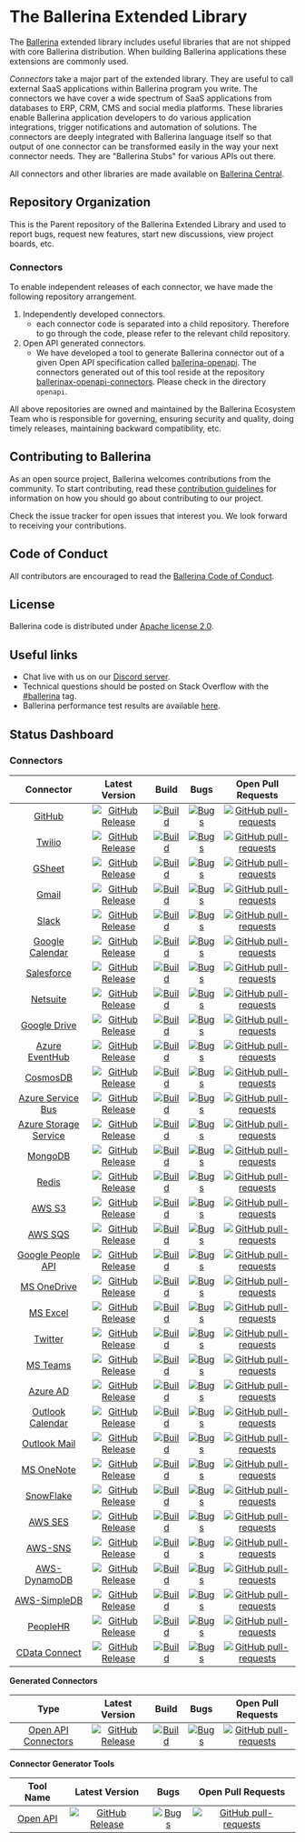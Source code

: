 # The Ballerina Extended Library

The [Ballerina](https://ballerina.io/) extended library includes useful libraries that are not shipped with core Ballerina 
distribution. When building Ballerina applications these extensions are commonly used. 

*Connectors* take a major part of the extended library. They are useful to call external SaaS applications within Ballerina 
program you write. The connectors we have cover a wide spectrum of SaaS applications from databases to ERP, CRM, CMS and social media platforms. These libraries enable Ballerina application developers to do various application integrations, trigger notifications and automation of solutions. The connectors are deeply integrated with Ballerina language itself so that output of one connector can be transformed easily in the way your next connector needs. They are "Ballerina Stubs" for various APIs out there. 

All connectors and other libraries are made available on [Ballerina Central](https://central.ballerina.io/). 

## Repository Organization

This is the Parent repository of the Ballerina Extended Library and used to report bugs, request new features, start new discussions, view project boards, etc. 

### Connectors
To enable independent releases of each connector, we have made the following repository arrangement. 

1. Independently developed connectors.
     - each connector code is separated into a child repository. Therefore to go through the code, please refer to the relevant child repository. 
2. Open API generated connectors. 
     - We have developed a tool to generate Ballerina connector out of a given Open API specification called [ballerina-openapi](https://github.com/ballerina-platform/ballerina-openapi). The connectors generated out of this tool reside at the repository [ballerinax-openapi-connectors](https://github.com/ballerina-platform/ballerinax-openapi-connectors). Please check in the directory `openapi`. 

All above repositories are owned and maintained by the Ballerina Ecosystem Team who is responsible for governing, ensuring security and quality, doing timely releases, maintaining backward compatibility, etc.

## Contributing to Ballerina

As an open source project, Ballerina welcomes contributions from the community. To start contributing, read these [contribution guidelines](https://github.com/ballerina-platform/ballerina-lang/blob/master/CONTRIBUTING.md) for information on how you should go about contributing to our project.

Check the issue tracker for open issues that interest you. We look forward to receiving your contributions.

## Code of Conduct

All contributors are encouraged to read the [Ballerina Code of Conduct](https://ballerina.io/code-of-conduct).

## License

Ballerina code is distributed under [Apache license 2.0](https://github.com/ballerina-platform/ballerina-lang/blob/master/LICENSE).

## Useful links

* Chat live with us on our [Discord server](https://discord.gg/ballerinalang).
* Technical questions should be posted on Stack Overflow with the [#ballerina](https://stackoverflow.com/questions/tagged/ballerina) tag.
* Ballerina performance test results are available [here](performance/benchmarks/summary.md).

## Status Dashboard

### Connectors

|Connector| Latest Version | Build | Bugs | Open Pull Requests |
|:---:|:---:|:---:|:---:|:---:|
[GitHub](https://github.com/ballerina-platform/module-ballerinax-github) | [![GitHub Release](https://img.shields.io/github/release/ballerina-platform/module-ballerinax-github.svg?label=)](https://github.com/ballerina-platform/module-ballerinax-github/releases) | [![Build](https://github.com/ballerina-platform/module-ballerinax-github/actions/workflows/daily-build.yml/badge.svg)](https://github.com/ballerina-platform/module-ballerinax-github/actions/workflows/daily-build.yml) | [![Bugs](https://img.shields.io/github/issues-search/ballerina-platform/ballerina-extended-library?query=is%3Aopen+label%3AType%2FBug+label%3Amodule%2Fgithub&label=&color=yellow&logo=github)](https://github.com/ballerina-platform//ballerina-extended-library/issues?q=is%3Aopen+label%3AType%2FBug+label%3Amodule%2Fgithub) | [![GitHub pull-requests](https://img.shields.io/github/issues-pr/ballerina-platform/module-ballerinax-github.svg?label=)](https://github.com/ballerina-platform/module-ballerinax-github/pulls)
[Twilio](https://github.com/ballerina-platform/module-ballerinax-twilio) | [![GitHub Release](https://img.shields.io/github/release/ballerina-platform/module-ballerinax-twilio.svg?label=)](https://github.com/ballerina-platform/module-ballerinax-twilio/releases) | [![Build](https://github.com/ballerina-platform/module-ballerinax-twilio/actions/workflows/daily-build.yml/badge.svg)](https://github.com/ballerina-platform/module-ballerinax-twilio/actions/workflows/daily-build.yml) | [![Bugs](https://img.shields.io/github/issues-search/ballerina-platform/ballerina-extended-library?query=is%3Aopen+label%3AType%2FBug+label%3Amodule%2Ftwilio&label=&color=yellow&logo=github)](https://github.com/ballerina-platform/ballerina-extended-library/issues?q=is%3Aopen+label%3AType%2FBug+label%3Amodule%2Ftwilio) | [![GitHub pull-requests](https://img.shields.io/github/issues-pr/ballerina-platform/module-ballerinax-twilio.svg?label=)](https://github.com/ballerina-platform/module-ballerinax-twilio/pulls)
[GSheet](https://github.com/ballerina-platform/module-ballerinax-googleapis.sheets) | [![GitHub Release](https://img.shields.io/github/release/ballerina-platform/module-ballerinax-googleapis.sheets.svg?label=)](https://github.com/ballerina-platform/module-ballerinax-googleapis.sheets/releases) | [![Build](https://github.com/ballerina-platform/module-ballerinax-googleapis.sheets/actions/workflows/daily-build.yml/badge.svg)](https://github.com/ballerina-platform/module-ballerinax-googleapis.sheets/actions/workflows/daily-build.yml) | [![Bugs](https://img.shields.io/github/issues-search/ballerina-platform/ballerina-extended-library?query=is%3Aopen+label%3AType%2FBug+label%3Amodule%2Fgsheet&label=&color=yellow&logo=github)](https://github.com/ballerina-platform//ballerina-extended-library/issues?q=is%3Aopen+label%3AType%2FBug+label%3Amodule%2Fgsheet) | [![GitHub pull-requests](https://img.shields.io/github/issues-pr/ballerina-platform/module-ballerinax-googleapis.sheets.svg?label=)](https://github.com/ballerina-platform/module-ballerinax-googleapis.sheets/pulls)
[Gmail](https://github.com/ballerina-platform/module-ballerinax-googleapis.gmail) | [![GitHub Release](https://img.shields.io/github/release/ballerina-platform/module-ballerinax-googleapis.gmail.svg?label=)](https://github.com/ballerina-platform/module-ballerinax-googleapis.gmail/releases) | [![Build](https://github.com/ballerina-platform/module-ballerinax-googleapis.gmail/actions/workflows/daily-build.yml/badge.svg)](https://github.com/ballerina-platform/module-ballerinax-googleapis.gmail/actions/workflows/daily-build.yml) | [![Bugs](https://img.shields.io/github/issues-search/ballerina-platform/ballerina-extended-library?query=is%3Aopen+label%3AType%2FBug+label%3Amodule%2Fgmail&label=&color=yellow&logo=github)](https://github.com/ballerina-platform//ballerina-extended-library/issues?q=is%3Aopen+label%3AType%2FBug+label%3Amodule%2Fgmail) | [![GitHub pull-requests](https://img.shields.io/github/issues-pr/ballerina-platform/module-ballerinax-googleapis.gmail.svg?label=)](https://github.com/ballerina-platform/module-ballerinax-googleapis.gmail/pulls)
[Slack](https://github.com/ballerina-platform/module-ballerinax-slack) | [![GitHub Release](https://img.shields.io/github/release/ballerina-platform/module-ballerinax-slack.svg?label=)](https://github.com/ballerina-platform/module-ballerinax-slack/releases) | [![Build](https://github.com/ballerina-platform/module-ballerinax-slack/actions/workflows/daily-build.yml/badge.svg)](https://github.com/ballerina-platform/module-ballerinax-slack/actions/workflows/daily-build.yml) | [![Bugs](https://img.shields.io/github/issues-search/ballerina-platform/ballerina-extended-library?query=is%3Aopen+label%3AType%2FBug+label%3Amodule%2Fslack&label=&color=yellow&logo=github)](https://github.com/ballerina-platform//ballerina-extended-library/issues?q=is%3Aopen+label%3AType%2FBug+label%3Amodule%2Fslack) | [![GitHub pull-requests](https://img.shields.io/github/issues-pr/ballerina-platform/module-ballerinax-slack.svg?label=)](https://github.com/ballerina-platform/module-ballerinax-slack/pulls)
[Google Calendar](https://github.com/ballerina-platform/module-ballerinax-googleapis.calendar) | [![GitHub Release](https://img.shields.io/github/release/ballerina-platform/module-ballerinax-googleapis.calendar.svg?label=)](https://github.com/ballerina-platform/module-ballerinax-googleapis.calendar/releases) | [![Build](https://github.com/ballerina-platform/module-ballerinax-googleapis.calendar/actions/workflows/daily-build.yml/badge.svg)](https://github.com/ballerina-platform/module-ballerinax-googleapis.calendar/actions/workflows/daily-build.yml) | [![Bugs](https://img.shields.io/github/issues-search/ballerina-platform/ballerina-extended-library?query=is%3Aopen+label%3AType%2FBug+label%3Amodule%2Fgcalendar&label=&color=yellow&logo=github)](https://github.com/ballerina-platform//ballerina-extended-library/issues?q=is%3Aopen+label%3AType%2FBug+label%3Amodule%2Fgcalendar) | [![GitHub pull-requests](https://img.shields.io/github/issues-pr/ballerina-platform/module-ballerinax-googleapis.calendar.svg?label=)](https://github.com/ballerina-platform/module-ballerinax-googleapis.calendar/pulls)
[Salesforce](https://github.com/ballerina-platform/module-ballerinax-sfdc) | [![GitHub Release](https://img.shields.io/github/release/ballerina-platform/module-ballerinax-sfdc.svg?label=)](https://github.com/ballerina-platform/module-ballerinax-sfdc/releases) | [![Build](https://github.com/ballerina-platform/module-ballerinax-sfdc/actions/workflows/daily-build.yml/badge.svg)](https://github.com/ballerina-platform/module-ballerinax-sfdc/actions/workflows/daily-build.yml) | [![Bugs](https://img.shields.io/github/issues-search/ballerina-platform/ballerina-extended-library?query=is%3Aopen+label%3AType%2FBug+label%3Amodule%2Fsalesforce&label=&color=yellow&logo=github)](https://github.com/ballerina-platform//ballerina-extended-library/issues?q=is%3Aopen+label%3AType%2FBug+label%3Amodule%2Fsalesforce) | [![GitHub pull-requests](https://img.shields.io/github/issues-pr/ballerina-platform/module-ballerinax-sfdc.svg?label=)](https://github.com/ballerina-platform/module-ballerinax-sfdc/pulls)
[Netsuite](https://github.com/ballerina-platform/module-ballerinax-netsuite) | [![GitHub Release](https://img.shields.io/github/release/ballerina-platform/module-ballerinax-netsuite.svg?label=)](https://github.com/ballerina-platform/module-ballerinax-netsuite/releases) | [![Build](https://github.com/ballerina-platform/module-ballerinax-netsuite/actions/workflows/daily-build.yml/badge.svg)](https://github.com/ballerina-platform/module-ballerinax-netsuite/actions/workflows/daily-build.yml) | [![Bugs](https://img.shields.io/github/issues-search/ballerina-platform/ballerina-extended-library?query=is%3Aopen+label%3AType%2FBug+label%3Amodule%2Fnetsuite&label=&color=yellow&logo=github)](https://github.com/ballerina-platform//ballerina-extended-library/issues?q=is%3Aopen+label%3AType%2FBug+label%3Amodule%2Fnetsuite) | [![GitHub pull-requests](https://img.shields.io/github/issues-pr/ballerina-platform/module-ballerinax-netsuite.svg?label=)](https://github.com/ballerina-platform/module-ballerinax-netsuite/pulls)
[Google Drive](https://github.com/ballerina-platform/module-ballerinax-googleapis.drive) | [![GitHub Release](https://img.shields.io/github/release/ballerina-platform/module-ballerinax-googleapis.drive.svg?label=)](https://github.com/ballerina-platform/module-ballerinax-googleapis.drive/releases) | [![Build](https://github.com/ballerina-platform/module-ballerinax-googleapis.drive/actions/workflows/daily-build.yml/badge.svg)](https://github.com/ballerina-platform/module-ballerinax-googleapis.drive/actions/workflows/daily-build.yml) | [![Bugs](https://img.shields.io/github/issues-search/ballerina-platform/ballerina-extended-library?query=is%3Aopen+label%3AType%2FBug+label%3Amodule%2Fgdrive&label=&color=yellow&logo=github)](https://github.com/ballerina-platform//ballerina-extended-library/issues?q=is%3Aopen+label%3AType%2FBug+label%3Amodule%2Fgdrive) | [![GitHub pull-requests](https://img.shields.io/github/issues-pr/ballerina-platform/module-ballerinax-googleapis.drive.svg?label=)](https://github.com/ballerina-platform/module-ballerinax-googleapis.drive/pulls)
[Azure EventHub](https://github.com/ballerina-platform/module-ballerinax-azure.eventhub) | [![GitHub Release](https://img.shields.io/github/release/ballerina-platform/module-ballerinax-azure.eventhub.svg?label=)](https://github.com/ballerina-platform/module-ballerinax-azure.eventhub/releases) | [![Build](https://github.com/ballerina-platform/module-ballerinax-azure.eventhub/actions/workflows/daily-build.yml/badge.svg)](https://github.com/ballerina-platform/module-ballerinax-azure.eventhub/actions/workflows/daily-build.yml) | [![Bugs](https://img.shields.io/github/issues-search/ballerina-platform/ballerina-extended-library?query=is%3Aopen+label%3AType%2FBug+label%3Amodule%2Fazure-eventhub&label=&color=yellow&logo=github)](https://github.com/ballerina-platform//ballerina-extended-library/issues?q=is%3Aopen+label%3AType%2FBug+label%3Amodule%2Fazure-eventhub) | [![GitHub pull-requests](https://img.shields.io/github/issues-pr/ballerina-platform/module-ballerinax-azure.eventhub.svg?label=)](https://github.com/ballerina-platform/module-ballerinax-azure.eventhub/pulls)
[CosmosDB](https://github.com/ballerina-platform/module-ballerinax-azure-cosmosdb) | [![GitHub Release](https://img.shields.io/github/release/ballerina-platform/module-ballerinax-azure-cosmosdb.svg?label=)](https://github.com/ballerina-platform/module-ballerinax-azure-cosmosdb/releases) | [![Build](https://github.com/ballerina-platform/module-ballerinax-azure-cosmosdb/actions/workflows/daily-build.yml/badge.svg)](https://github.com/ballerina-platform/module-ballerinax-azure-cosmosdb/actions/workflows/daily-build.yml) | [![Bugs](https://img.shields.io/github/issues-search/ballerina-platform/ballerina-extended-library?query=is%3Aopen+label%3AType%2FBug+label%3Amodule%2Fcosmosdb&label=&color=yellow&logo=github)](https://github.com/ballerina-platform//ballerina-extended-library/issues?q=is%3Aopen+label%3AType%2FBug+label%3Amodule%2Fcosmosdb) | [![GitHub pull-requests](https://img.shields.io/github/issues-pr/ballerina-platform/module-ballerinax-azure-cosmosdb.svg?label=)](https://github.com/ballerina-platform/module-ballerinax-azure-cosmosdb/pulls)
[Azure Service Bus](https://github.com/ballerina-platform/module-ballerinax-azure-service-bus) | [![GitHub Release](https://img.shields.io/github/release/ballerina-platform/module-ballerinax-azure-service-bus.svg?label=)](https://github.com/ballerina-platform/module-ballerinax-azure-service-bus/releases) | [![Build](https://github.com/ballerina-platform/module-ballerinax-azure-service-bus/actions/workflows/daily-build.yml/badge.svg)](https://github.com/ballerina-platform/module-ballerinax-azure-service-bus/actions/workflows/daily-build.yml) | [![Bugs](https://img.shields.io/github/issues-search/ballerina-platform/ballerina-extended-library?query=is%3Aopen+label%3AType%2FBug+label%3Amodule%2Fazure-servicebus&label=&color=yellow&logo=github)](https://github.com/ballerina-platform//ballerina-extended-library/issues?q=is%3Aopen+label%3AType%2FBug+label%3Amodule%2Fazure-servicebus) | [![GitHub pull-requests](https://img.shields.io/github/issues-pr/ballerina-platform/module-ballerinax-azure-service-bus.svg?label=)](https://github.com/ballerina-platform/module-ballerinax-azure-service-bus/pulls)
[Azure Storage Service](https://github.com/ballerina-platform/module-ballerinax-azure-storage-service) | [![GitHub Release](https://img.shields.io/github/release/ballerina-platform/module-ballerinax-azure-storage-service.svg?label=)](https://github.com/ballerina-platform/module-ballerinax-azure-storage-service/releases) | [![Build](https://github.com/ballerina-platform/module-ballerinax-azure-storage-service/actions/workflows/daily-build.yml/badge.svg)](https://github.com/ballerina-platform/module-ballerinax-azure-storage-service/actions/workflows/daily-build.yml) | [![Bugs](https://img.shields.io/github/issues-search/ballerina-platform/ballerina-extended-library?query=is%3Aopen+label%3AType%2FBug+label%3Amodule%2Fazure-storageservice&label=&color=yellow&logo=github)](https://github.com/ballerina-platform//ballerina-extended-library/issues?q=is%3Aopen+label%3AType%2FBug+label%3Amodule%2Fazure-storageservice) | [![GitHub pull-requests](https://img.shields.io/github/issues-pr/ballerina-platform/module-ballerinax-azure-storage-service.svg?label=)](https://github.com/ballerina-platform/module-ballerinax-azure-storage-service/pulls)
[MongoDB](https://github.com/ballerina-platform/module-ballerinax-mongodb) | [![GitHub Release](https://img.shields.io/github/release/ballerina-platform/module-ballerinax-mongodb.svg?label=)](https://github.com/ballerina-platform/module-ballerinax-mongodb/releases) | [![Build](https://github.com/ballerina-platform/module-ballerinax-mongodb/actions/workflows/daily-build.yml/badge.svg)](https://github.com/ballerina-platform/module-ballerinax-mongodb/actions/workflows/daily-build.yml) | [![Bugs](https://img.shields.io/github/issues-search/ballerina-platform/ballerina-extended-library?query=is%3Aopen+label%3AType%2FBug+label%3Amodule%2Fmongodb&label=&color=yellow&logo=github)](https://github.com/ballerina-platform//ballerina-extended-library/issues?q=is%3Aopen+label%3AType%2FBug+label%3Amodule%2Fmongodb) | [![GitHub pull-requests](https://img.shields.io/github/issues-pr/ballerina-platform/module-ballerinax-mongodb.svg?label=)](https://github.com/ballerina-platform/module-ballerinax-mongodb/pulls)
[Redis](https://github.com/ballerina-platform/module-ballerinax-redis) | [![GitHub Release](https://img.shields.io/github/release/ballerina-platform/module-ballerinax-redis.svg?label=)](https://github.com/ballerina-platform/module-ballerinax-redis/releases) | [![Build](https://github.com/ballerina-platform/module-ballerinax-redis/actions/workflows/daily-build.yml/badge.svg)](https://github.com/ballerina-platform/module-ballerinax-redis/actions/workflows/daily-build.yml) | [![Bugs](https://img.shields.io/github/issues-search/ballerina-platform/ballerina-extended-library?query=is%3Aopen+label%3AType%2FBug+label%3Amodule%2Fredis&label=&color=yellow&logo=github)](https://github.com/ballerina-platform//ballerina-extended-library/issues?q=is%3Aopen+label%3AType%2FBug+label%3Amodule%2Fredis) | [![GitHub pull-requests](https://img.shields.io/github/issues-pr/ballerina-platform/module-ballerinax-redis.svg?label=)](https://github.com/ballerina-platform/module-ballerinax-redis/pulls)
[AWS S3](https://github.com/ballerina-platform/module-ballerinax-aws.s3) | [![GitHub Release](https://img.shields.io/github/release/ballerina-platform/module-ballerinax-aws.s3.svg?label=)](https://github.com/ballerina-platform/module-ballerinax-aws.s3/releases) | [![Build](https://github.com/ballerina-platform/module-ballerinax-aws.s3/actions/workflows/daily-build.yml/badge.svg)](https://github.com/ballerina-platform/module-ballerinax-aws.s3/actions/workflows/daily-build.yml) | [![Bugs](https://img.shields.io/github/issues-search/ballerina-platform/ballerina-extended-library?query=is%3Aopen+label%3AType%2FBug+label%3Amodule%2Faws-s3&label=&color=yellow&logo=github)](https://github.com/ballerina-platform//ballerina-extended-library/issues?q=is%3Aopen+label%3AType%2FBug+label%3Amodule%2Faws-s3) | [![GitHub pull-requests](https://img.shields.io/github/issues-pr/ballerina-platform/module-ballerinax-aws.s3.svg?label=)](https://github.com/ballerina-platform/module-ballerinax-aws.s3/pulls)
[AWS SQS](https://github.com/ballerina-platform/module-ballerinax-aws.sqs) | [![GitHub Release](https://img.shields.io/github/release/ballerina-platform/module-ballerinax-aws.sqs.svg?label=)](https://github.com/ballerina-platform/module-ballerinax-aws.sqs/releases) | [![Build](https://github.com/ballerina-platform/module-ballerinax-aws.sqs/actions/workflows/daily-build.yml/badge.svg)](https://github.com/ballerina-platform/module-ballerinax-aws.sqs/actions/workflows/daily-build.yml) | [![Bugs](https://img.shields.io/github/issues-search/ballerina-platform/ballerina-extended-library?query=is%3Aopen+label%3AType%2FBug+label%3Amodule%2Faws-sqs&label=&color=yellow&logo=github)](https://github.com/ballerina-platform//ballerina-extended-library/issues?q=is%3Aopen+label%3AType%2FBug+label%3Amodule%2Faws-sqs) | [![GitHub pull-requests](https://img.shields.io/github/issues-pr/ballerina-platform/module-ballerinax-aws.sqs.svg?label=)](https://github.com/ballerina-platform/module-ballerinax-aws.sqs/pulls)
[Google People API](https://github.com/ballerina-platform/module-ballerinax-googleapis.people) | [![GitHub Release](https://img.shields.io/github/release/ballerina-platform/module-ballerinax-googleapis.people.svg?label=)](https://github.com/ballerina-platform/module-ballerinax-googleapis.people/releases) | [![Build](https://github.com/ballerina-platform/module-ballerinax-googleapis.people/actions/workflows/daily-build.yml/badge.svg)](https://github.com/ballerina-platform/module-ballerinax-googleapis.people/actions/workflows/daily-build.yml) | [![Bugs](https://img.shields.io/github/issues-search/ballerina-platform/ballerina-extended-library?query=is%3Aopen+label%3AType%2FBug+label%3Amodule%2Fgoogle-peopleapi&label=&color=yellow&logo=github)](https://github.com/ballerina-platform//ballerina-extended-library/issues?q=is%3Aopen+label%3AType%2FBug+label%3Amodule%2Fgoogle-peopleapi) | [![GitHub pull-requests](https://img.shields.io/github/issues-pr/ballerina-platform/module-ballerinax-googleapis.people.svg?label=)](https://github.com/ballerina-platform/module-ballerinax-googleapis.people/pulls)
[MS OneDrive](https://github.com/ballerina-platform/module-ballerinax-microsoft.onedrive) | [![GitHub Release](https://img.shields.io/github/release/ballerina-platform/module-ballerinax-microsoft.onedrive.svg?label=)](https://github.com/ballerina-platform/module-ballerinax-microsoft.onedrive/releases) | [![Build](https://github.com/ballerina-platform/module-ballerinax-microsoft.onedrive/actions/workflows/daily-build.yml/badge.svg)](https://github.com/ballerina-platform/module-ballerinax-microsoft.onedrive/actions/workflows/daily-build.yml) | [![Bugs](https://img.shields.io/github/issues-search/ballerina-platform/ballerina-extended-library?query=is%3Aopen+label%3AType%2FBug+label%3Amodule%2Fmicrosoft-onedrive&label=&color=yellow&logo=github)](https://github.com/ballerina-platform//ballerina-extended-library/issues?q=is%3Aopen+label%3AType%2FBug+label%3Amodule%2Fmicrosoft-onedrive) | [![GitHub pull-requests](https://img.shields.io/github/issues-pr/ballerina-platform/module-ballerinax-microsoft.onedrive.svg?label=)](https://github.com/ballerina-platform/module-ballerinax-microsoft.onedrive/pulls)
[MS Excel](https://github.com/ballerina-platform/module-ballerinax-microsoft.sheets) | [![GitHub Release](https://img.shields.io/github/release/ballerina-platform/module-ballerinax-microsoft.sheets.svg?label=)](https://github.com/ballerina-platform/module-ballerinax-microsoft.sheets/releases) | [![Build](https://github.com/ballerina-platform/module-ballerinax-microsoft.sheets/actions/workflows/daily-build.yml/badge.svg)](https://github.com/ballerina-platform/module-ballerinax-microsoft.sheets/actions/workflows/daily-build.yml) | [![Bugs](https://img.shields.io/github/issues-search/ballerina-platform/ballerina-extended-library?query=is%3Aopen+label%3AType%2FBug+label%3Amodule%2Fmicrosoft-excel&label=&color=yellow&logo=github)](https://github.com/ballerina-platform//ballerina-extended-library/issues?q=is%3Aopen+label%3AType%2FBug+label%3Amodule%2Fmicrosoft-excel) | [![GitHub pull-requests](https://img.shields.io/github/issues-pr/ballerina-platform/module-ballerinax-microsoft.sheets.svg?label=)](https://github.com/ballerina-platform/module-ballerinax-microsoft.sheets/pulls)
[Twitter](https://github.com/ballerina-platform/module-ballerinax-twitter) | [![GitHub Release](https://img.shields.io/github/release/ballerina-platform/module-ballerinax-twitter.svg?label=)](https://github.com/ballerina-platform/module-ballerinax-twitter/releases) | [![Build](https://github.com/ballerina-platform/module-ballerinax-twitter/actions/workflows/daily-build.yml/badge.svg)](https://github.com/ballerina-platform/module-ballerinax-twitter/actions/workflows/daily-build.yml) | [![Bugs](https://img.shields.io/github/issues-search/ballerina-platform/ballerina-extended-library?query=is%3Aopen+label%3AType%2FBug+label%3Amodule%2Ftwitter&label=&color=yellow&logo=github)](https://github.com/ballerina-platform//ballerina-extended-library/issues?q=is%3Aopen+label%3AType%2FBug+label%3Amodule%2Ftwitter) | [![GitHub pull-requests](https://img.shields.io/github/issues-pr/ballerina-platform/module-ballerinax-twitter.svg?label=)](https://github.com/ballerina-platform/module-ballerinax-twitter/pulls)
[MS Teams](https://github.com/ballerina-platform/module-ballerinax-microsoft.teams) | [![GitHub Release](https://img.shields.io/github/release/ballerina-platform/module-ballerinax-microsoft.teams.svg?label=)](https://github.com/ballerina-platform/module-ballerinax-microsoft.teams/releases) | [![Build](https://github.com/ballerina-platform/module-ballerinax-microsoft.teams/actions/workflows/daily-build.yml/badge.svg)](https://github.com/ballerina-platform/module-ballerinax-microsoft.teams/actions/workflows/daily-build.yml) | [![Bugs](https://img.shields.io/github/issues-search/ballerina-platform/ballerina-extended-library?query=is%3Aopen+label%3AType%2FBug+label%3Amodule%2Fmicrosoft-teams&label=&color=yellow&logo=github)](https://github.com/ballerina-platform//ballerina-extended-library/issues?q=is%3Aopen+label%3AType%2FBug+label%3Amodule%2Fmicrosoft-teams) | [![GitHub pull-requests](https://img.shields.io/github/issues-pr/ballerina-platform/module-ballerinax-microsoft.teams.svg?label=)](https://github.com/ballerina-platform/module-ballerinax-microsoft.teams/pulls)
[Azure AD](https://github.com/ballerina-platform/module-ballerinax-azure.ad) | [![GitHub Release](https://img.shields.io/github/release/ballerina-platform/module-ballerinax-azure.ad.svg?label=)](https://github.com/ballerina-platform/module-ballerinax-azure.ad/releases) | [![Build](https://github.com/ballerina-platform/module-ballerinax-azure.ad/actions/workflows/daily-build.yml/badge.svg)](https://github.com/ballerina-platform/module-ballerinax-azure.ad/actions/workflows/daily-build.yml) | [![Bugs](https://img.shields.io/github/issues-search/ballerina-platform/ballerina-extended-library?query=is%3Aopen+label%3AType%2FBug+label%3Amodule%2Fazure-ad&label=&color=yellow&logo=github)](https://github.com/ballerina-platform//ballerina-extended-library/issues?q=is%3Aopen+label%3AType%2FBug+label%3Amodule%2Fazure-ad) | [![GitHub pull-requests](https://img.shields.io/github/issues-pr/ballerina-platform/module-ballerinax-azure.ad.svg?label=)](https://github.com/ballerina-platform/module-ballerinax-azure.ad/pulls)
[Outlook Calendar](https://github.com/ballerina-platform/module-ballerinax-microsoft.outlook.calendar) | [![GitHub Release](https://img.shields.io/github/release/ballerina-platform/module-ballerinax-microsoft.outlook.calendar.svg?label=)](https://github.com/ballerina-platform/module-ballerinax-microsoft.outlook.calendar/releases) | [![Build](https://github.com/ballerina-platform/module-ballerinax-microsoft.outlook.calendar/actions/workflows/daily-build.yml/badge.svg)](https://github.com/ballerina-platform/module-ballerinax-microsoft.outlook.calendar/actions/workflows/daily-build.yml) | [![Bugs](https://img.shields.io/github/issues-search/ballerina-platform/ballerina-extended-library?query=is%3Aopen+label%3AType%2FBug+label%3Amodule%2Foutlook-calendar&label=&color=yellow&logo=github)](https://github.com/ballerina-platform//ballerina-extended-library/issues?q=is%3Aopen+label%3AType%2FBug+label%3Amodule%2Foutlook-calendar) | [![GitHub pull-requests](https://img.shields.io/github/issues-pr/ballerina-platform/module-ballerinax-microsoft.outlook.calendar.svg?label=)](https://github.com/ballerina-platform/module-ballerinax-microsoft.outlook.calendar/pulls)
[Outlook Mail](https://github.com/ballerina-platform/module-ballerinax-microsoft.outlook.mail) | [![GitHub Release](https://img.shields.io/github/release/ballerina-platform/module-ballerinax-microsoft.outlook.mail.svg?label=)](https://github.com/ballerina-platform/module-ballerinax-microsoft.outlook.mail/releases) | [![Build](https://github.com/ballerina-platform/module-ballerinax-microsoft.outlook.mail/actions/workflows/daily-build.yml/badge.svg)](https://github.com/ballerina-platform/module-ballerinax-microsoft.outlook.mail/actions/workflows/daily-build.yml) | [![Bugs](https://img.shields.io/github/issues-search/ballerina-platform/ballerina-extended-library?query=is%3Aopen+label%3AType%2FBug+label%3Amodule%2Foutlook-mail&label=&color=yellow&logo=github)](https://github.com/ballerina-platform//ballerina-extended-library/issues?q=is%3Aopen+label%3AType%2FBug+label%3Amodule%2Foutlook-mail) | [![GitHub pull-requests](https://img.shields.io/github/issues-pr/ballerina-platform/module-ballerinax-microsoft.outlook.mail.svg?label=)](https://github.com/ballerina-platform/module-ballerinax-microsoft.outlook.mail/pulls)
[MS OneNote](https://github.com/ballerina-platform/module-ballerinax-microsoft.onenote) | [![GitHub Release](https://img.shields.io/github/release/ballerina-platform/module-ballerinax-microsoft.onenote.svg?label=)](https://github.com/ballerina-platform/module-ballerinax-microsoft.onenote/releases) | [![Build](https://github.com/ballerina-platform/module-ballerinax-microsoft.onenote/actions/workflows/daily-build.yml/badge.svg)](https://github.com/ballerina-platform/module-ballerinax-microsoft.onenote/actions/workflows/daily-build.yml) | [![Bugs](https://img.shields.io/github/issues-search/ballerina-platform/ballerina-extended-library?query=is%3Aopen+label%3AType%2FBug+label%3Amodule%2Fmicrosoft-onenote&label=&color=yellow&logo=github)](https://github.com/ballerina-platform//ballerina-extended-library/issues?q=is%3Aopen+label%3AType%2FBug+label%3Amodule%2Fmicrosoft-onenote) | [![GitHub pull-requests](https://img.shields.io/github/issues-pr/ballerina-platform/module-ballerinax-microsoft.onenote.svg?label=)](https://github.com/ballerina-platform/module-ballerinax-microsoft.onenote/pulls)
[SnowFlake](https://github.com/ballerina-platform/module-ballerinax-snowflake) |              [![GitHub Release](https://img.shields.io/github/release/ballerina-platform/module-ballerinax-snowflake.svg?label=)](https://github.com/ballerina-platform/module-ballerinax-snowflake/releases)               | [![Build](https://github.com/ballerina-platform/module-ballerinax-snowflake/actions/workflows/daily-build.yml/badge.svg)](https://github.com/ballerina-platform/module-ballerinax-snowflake/actions/workflows/daily-build.yml) | [![Bugs](https://img.shields.io/github/issues-search/ballerina-platform/ballerina-extended-library?query=is%3Aopen+label%3AType%2FBug+label%3Amodule%2Fsnowflake&label=&color=yellow&logo=github)](https://github.com/ballerina-platform//ballerina-extended-library/issues?q=is%3Aopen+label%3AType%2FBug+label%3Amodule%2Fsnowflake) | [![GitHub pull-requests](https://img.shields.io/github/issues-pr/ballerina-platform/module-ballerinax-snowflake.svg?label=)](https://github.com/ballerina-platform/module-ballerinax-snowflake/pulls)
[AWS SES](https://github.com/ballerina-platform/module-ballerinax-aws.ses) | [![GitHub Release](https://img.shields.io/github/release/ballerina-platform/module-ballerinax-aws.ses.svg?label=)](https://github.com/ballerina-platform/module-ballerinax-aws.ses/releases) | [![Build](https://github.com/ballerina-platform/module-ballerinax-aws.ses/actions/workflows/daily-build.yml/badge.svg)](https://github.com/ballerina-platform/module-ballerinax-aws.ses/actions/workflows/daily-build.yml) | [![Bugs](https://img.shields.io/github/issues-search/ballerina-platform/ballerina-extended-library?query=is%3Aopen+label%3AType%2FBug+label%3Amodule%2Faws-ses&label=&color=yellow&logo=github)](https://github.com/ballerina-platform//ballerina-extended-library/issues?q=is%3Aopen+label%3AType%2FBug+label%3Amodule%2Faws-ses) | [![GitHub pull-requests](https://img.shields.io/github/issues-pr/ballerina-platform/module-ballerinax-aws.ses.svg?label=)](https://github.com/ballerina-platform/module-ballerinax-aws.ses/pulls)
[AWS-SNS](https://github.com/ballerina-platform/module-ballerinax-aws.sns) | [![GitHub Release](https://img.shields.io/github/release/ballerina-platform/module-ballerinax-aws.sns.svg?label=)](https://github.com/ballerina-platform/module-ballerinax-aws.sns/releases) | [![Build](https://github.com/ballerina-platform/module-ballerinax-aws.sns/actions/workflows/daily-build.yml/badge.svg)](https://github.com/ballerina-platform/module-ballerinax-aws.sns/actions/workflows/daily-build.yml) | [![Bugs](https://img.shields.io/github/issues-search/ballerina-platform/ballerina-extended-library?query=is%3Aopen+label%3AType%2FBug+label%3Amodule%2Faws-sns&label=&color=yellow&logo=github)](https://github.com/ballerina-platform//ballerina-extended-library/issues?q=is%3Aopen+label%3AType%2FBug+label%3Amodule%2Faws-sns) | [![GitHub pull-requests](https://img.shields.io/github/issues-pr/ballerina-platform/module-ballerinax-aws.sns.svg?label=)](https://github.com/ballerina-platform/module-ballerinax-aws.sns/pulls)
[AWS-DynamoDB](https://github.com/ballerina-platform/module-ballerinax-aws.dynamodb) | [![GitHub Release](https://img.shields.io/github/release/ballerina-platform/module-ballerinax-aws.dynamodb.svg?label=)](https://github.com/ballerina-platform/module-ballerinax-aws.dynamodb/releases) | [![Build](https://github.com/ballerina-platform/module-ballerinax-aws.dynamodb/actions/workflows/daily-build.yml/badge.svg)](https://github.com/ballerina-platform/module-ballerinax-aws.dynamodb/actions/workflows/daily-build.yml) | [![Bugs](https://img.shields.io/github/issues-search/ballerina-platform/ballerina-extended-library?query=is%3Aopen+label%3AType%2FBug+label%3Amodule%2Fmodule/aws-dynamodb&label=&color=yellow&logo=github)](https://github.com/ballerina-platform//ballerina-extended-library/issues?q=is%3Aopen+label%3AType%2FBug+label%3Amodule%2Fmodule/aws-dynamodb) | [![GitHub pull-requests](https://img.shields.io/github/issues-pr/ballerina-platform/module-ballerinax-aws.dynamodb.svg?label=)](https://github.com/ballerina-platform/module-ballerinax-aws.dynamodb/pulls)
[AWS-SimpleDB](https://github.com/ballerina-platform/module-ballerinax-aws.simpledb) | [![GitHub Release](https://img.shields.io/github/release/ballerina-platform/module-ballerinax-aws.simpledb.svg?label=)](https://github.com/ballerina-platform/module-ballerinax-aws.simpledb/releases) | [![Build](https://github.com/ballerina-platform/module-ballerinax-aws.simpledb/actions/workflows/daily-build.yml/badge.svg)](https://github.com/ballerina-platform/module-ballerinax-aws.simpledb/actions/workflows/daily-build.yml) | [![Bugs](https://img.shields.io/github/issues-search/ballerina-platform/ballerina-extended-library?query=is%3Aopen+label%3AType%2FBug+label%3Amodule%2Fmodule/aws-simpledb&label=&color=yellow&logo=github)](https://github.com/ballerina-platform//ballerina-extended-library/issues?q=is%3Aopen+label%3AType%2FBug+label%3Amodule%2Fmodule/aws-simpledb) | [![GitHub pull-requests](https://img.shields.io/github/issues-pr/ballerina-platform/module-ballerinax-aws.simpledb.svg?label=)](https://github.com/ballerina-platform/module-ballerinax-aws.simpledb/pulls)
[PeopleHR](https://github.com/ballerina-platform/module-ballerinax-peoplehr) | [![GitHub Release](https://img.shields.io/github/release/ballerina-platform/module-ballerinax-peoplehr.svg?label=)](https://github.com/ballerina-platform/module-ballerinax-peoplehr/releases) | [![Build](https://github.com/ballerina-platform/module-ballerinax-peoplehr/actions/workflows/daily-build.yml/badge.svg)](https://github.com/ballerina-platform/module-ballerinax-peoplehr/actions/workflows/daily-build.yml) | [![Bugs](https://img.shields.io/github/issues-search/ballerina-platform/ballerina-extended-library?query=is%3Aopen+label%3AType%2FBug+label%3Amodule%2Fmodule/peoplehr&label=&color=yellow&logo=github)](https://github.com/ballerina-platform//ballerina-extended-library/issues?q=is%3Aopen+label%3AType%2FBug+label%3Amodule%2Fmodule/peoplehr) | [![GitHub pull-requests](https://img.shields.io/github/issues-pr/ballerina-platform/module-ballerinax-peoplehr.svg?label=)](https://github.com/ballerina-platform/module-ballerinax-peoplehr/pulls)
[CData Connect](https://github.com/ballerina-platform/module-ballerinax-cdata.connect) | [![GitHub Release](https://img.shields.io/github/release/ballerina-platform/module-ballerinax-cdata.connect.svg?label=)](https://github.com/ballerina-platform/module-ballerinax-cdata.connect/releases) | [![Build](https://github.com/ballerina-platform/module-ballerinax-cdata.connect/actions/workflows/daily-build.yml/badge.svg)](https://github.com/ballerina-platform/module-ballerinax-cdata.connect/actions/workflows/daily-build.yml) | [![Bugs](https://img.shields.io/github/issues-search/ballerina-platform/ballerina-extended-library?query=is%3Aopen+label%3AType%2FBug+label%3Aconnectors%2Fcdata&label=&color=yellow&logo=github)](https://github.com/ballerina-platform//ballerina-extended-library/issues?q=is%3Aopen+label%3AType%2FBug+label%3Aconnectors%2Fcdata) | [![GitHub pull-requests](https://img.shields.io/github/issues-pr/ballerina-platform/module-ballerinax-cdata.connect.svg?label=)](https://github.com/ballerina-platform/module-ballerinax-cdata.connect/pulls)


**Generated Connectors**

|Type| Latest Version | Build | Bugs | Open Pull Requests |
|:---:|:---:|:---:|:---:|:---:|
[Open API Connectors](https://github.com/ballerina-platform/ballerinax-openapi-connectors) | [![GitHub Release](https://img.shields.io/github/release/ballerina-platform/ballerinax-openapi-connectors.svg?label=)](https://github.com/ballerina-platform/ballerinax-openapi-connectors/releases) | [![Build](https://github.com/ballerina-platform/ballerinax-openapi-connectors/actions/workflows/daily-build.yml/badge.svg)](https://github.com/ballerina-platform/ballerinax-openapi-connectors/actions/workflows/daily-build.yml) | [![Bugs](https://img.shields.io/github/issues-search/ballerina-platform/ballerina-extended-library?query=is%3Aopen+label%3AType%2FBug+label%3Aconnectors%2Fopenapi&label=&color=yellow&logo=github)](https://github.com/ballerina-platform//ballerina-extended-library/issues?q=is%3Aopen+label%3AType%2FBug+label%3Aconnectors%2Fopenapi) | [![GitHub pull-requests](https://img.shields.io/github/issues-pr/ballerina-platform/ballerinax-openapi-connectors.svg?label=)](https://github.com/ballerina-platform/ballerinax-openapi-connectors/pulls)

**Connector Generator Tools**

|Tool Name| Latest Version | Bugs | Open Pull Requests |
|:---:|:---:|:---:|:---:|
[Open API](https://github.com/ballerina-platform/ballerina-openapi) | [![GitHub Release](https://img.shields.io/github/release/ballerina-platform/ballerina-openapi.svg?label=)](https://github.com/ballerina-platform/ballerina-openapi/releases)| [![Bugs](https://img.shields.io/github/issues-search/ballerina-platform/ballerina-extended-library?query=is%3Aopen+label%3AType%2FBug+label%3Atools%2Fopenapi&label=&color=yellow&logo=github)](https://github.com/ballerina-platform//ballerina-extended-library/issues?q=is%3Aopen+label%3AType%2FBug+label%3Atools%2Fopenapi) | [![GitHub pull-requests](https://img.shields.io/github/issues-pr/ballerina-platform/ballerina-openapi.svg?label=)](https://github.com/ballerina-platform/ballerina-openapi/pulls)